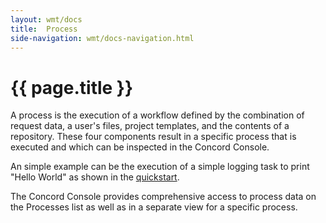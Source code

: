 ```yaml
---
layout: wmt/docs
title:  Process
side-navigation: wmt/docs-navigation.html
---
```


# {{ page.title }} 

A process is the execution of a workflow defined by the combination of request
data, a user's files, project templates, and the contents of a repository. These
four components result in a specific process that is executed and which can be
inspected in the Concord Console.

An simple example can be the execution of a simple logging task to print "Hello
World" as shown in the [quickstart](../getting-started/quickstart.html).

The Concord Console provides comprehensive access to process data on the Processes list
as well as in a separate view for a specific process.